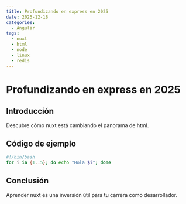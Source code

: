 ```yaml
---
title: Profundizando en express en 2025
date: 2025-12-18
categories:
  - Angular
tags:
  - nuxt
  - html
  - node
  - linux
  - redis
---
```


# Profundizando en express en 2025

## Introducción

Descubre cómo nuxt está cambiando el panorama de html.

## Código de ejemplo

```bash
#!/bin/bash
for i in {1..5}; do echo "Hola $i"; done
```

## Conclusión

Aprender nuxt es una inversión útil para tu carrera como desarrollador.
